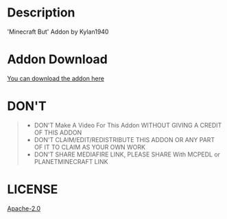 # Description
'Minecraft But' Addon by Kylan1940

# Addon Download
[You can download the addon here](https://www.planetminecraft.com/mod/minecraft-but-minecraft-bedrock-addon/)

# DON'T
>- DON'T Make A Video For This Addon WITHOUT GIVING A CREDIT OF THIS ADDON
>- DON'T CLAIM/EDIT/REDISTRIBUTE THIS ADDON OR ANY PART OF IT TO CLAIM AS YOUR OWN WORK
>- DON'T SHARE MEDIAFIRE LINK, PLEASE SHARE With MCPEDL or PLANETMINECRAFT LINK

# LICENSE
[Apache-2.0](https://github.com/Kylan1940/MinecraftAddon/blob/main/LICENSE)